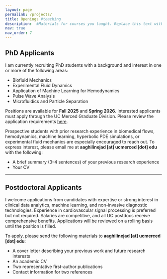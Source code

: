 ```yaml
---
layout: page
permalink: /projects/
title: Openings #teaching
description:  #Materials for courses you taught. Replace this text with your description.
nav: true
nav_order: 7
---
```



## **PhD Applicants**

I am currently recruiting PhD students with a background and interest in one or more of the following areas:

- Biofluid Mechanics  
- Experimental Fluid Dynamics  
- Application of Machine Learning for Hemodynamics  
- Pulse Wave Analysis  
- Microfluidics and Particle Separation  

Positions are available for **Fall 2025** and **Spring 2026**. Interested applicants must apply through the UC Merced Graduate Division. Please review the application requirements [here](https://graduatedivision.ucmerced.edu/prospective-students/apply-now/requirements).  

Prospective students with prior research experience in biomedical flows, hemodynamics, machine learning, hyperbolic PDE simulations, or experimental fluid mechanics are especially encouraged to reach out. To express interest, please email me at **aaghilinejad [at] ucmerced [dot] edu** with the following:

- A brief summary (3–4 sentences) of your previous research experience  
- Your CV  

---

## **Postdoctoral Applicants**

I welcome applications from candidates with expertise or strong interest in clinical data analytics, machine learning, and non-invasive diagnostic technologies. Experience in cardiovascular signal processing is preferred but not required. Salaries are competitive, and all UC postdocs receive comprehensive benefits. Applications will be reviewed on a rolling basis until the position is filled.  

To apply, please send the following materials to **aaghilinejad [at] ucmerced [dot] edu**:

- A cover letter describing your previous work and future research interests  
- An academic CV  
- Two representative first-author publications  
- Contact information for two references  
